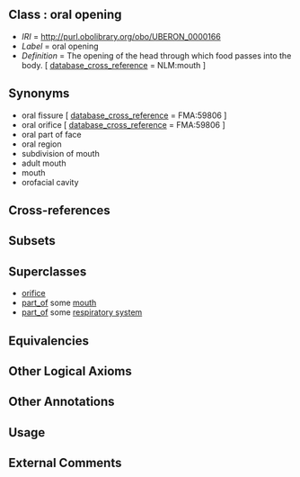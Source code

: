 
## Class : oral opening

 * *IRI* = http://purl.obolibrary.org/obo/UBERON_0000166
 * *Label* = oral opening
 * *Definition* = The opening of the head through which food passes into the body. [ [database_cross_reference](../../ef/oboInOwl#hasDbXref.md) = NLM:mouth ]

## Synonyms

 * oral fissure [ [database_cross_reference](../../ef/oboInOwl#hasDbXref.md) = FMA:59806 ]
 * oral orifice [ [database_cross_reference](../../ef/oboInOwl#hasDbXref.md) = FMA:59806 ]
 * oral part of face
 * oral region
 * subdivision of mouth
 * adult mouth
 * mouth
 * orofacial cavity

## Cross-references


## Subsets


## Superclasses

 * [orifice](../../UBERON/61/UBERON_0000161.md)
 * [part_of](../../BFO/50/BFO_0000050.md) some [mouth](../../UBERON/65/UBERON_0000165.md)
 * [part_of](../../BFO/50/BFO_0000050.md) some [respiratory system](../../UBERON/04/UBERON_0001004.md)

## Equivalencies


## Other Logical Axioms


## Other Annotations


## Usage


## External Comments

